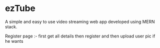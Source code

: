 # ezTube
A simple and easy to use video streaming web app developed using MERN stack.

Register page :- first get all details then register and then upload user pic if he wants
